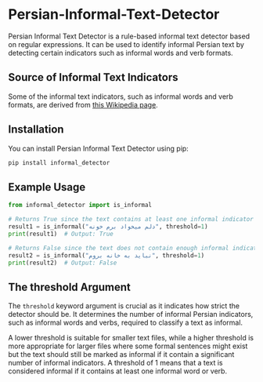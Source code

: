 # Persian-Informal-Text-Detector
Persian Informal Text Detector is a rule-based informal text detector based on regular expressions. It can be used to identify informal Persian text by detecting certain indicators such as informal words and verb formats.

## Source of Informal Text Indicators
Some of the informal text indicators, such as informal words and verb formats, are derived from [this Wikipedia page](https://fa.wikipedia.org/wiki/%D9%88%DB%8C%DA%A9%DB%8C%E2%80%8C%D9%BE%D8%AF%DB%8C%D8%A7:%D8%A7%D8%B4%D8%AA%D8%A8%D8%A7%D9%87%E2%80%8C%DB%8C%D8%A7%D8%A8/%D9%81%D9%87%D8%B1%D8%B3%D8%AA/%D8%BA%DB%8C%D8%B1%D8%B1%D8%B3%D9%85%DB%8C).

## Installation
You can install Persian Informal Text Detector using pip:
```bash
pip install informal_detector
```

## Example Usage
```python
from informal_detector import is_informal

# Returns True since the text contains at least one informal indicator
result1 = is_informal("دلم میخواد برم خونه", threshold=1)
print(result1)  # Output: True

# Returns False since the text does not contain enough informal indicators
result2 = is_informal("نباید به خانه بروم", threshold=1)
print(result2)  # Output: False
```

## The threshold Argument
The `threshold` keyword argument is crucial as it indicates how strict the detector should be. It determines the number of informal Persian indicators, such as informal words and verbs, required to classify a text as informal.

A lower threshold is suitable for smaller text files, while a higher threshold is more appropriate for larger files where some formal sentences might exist but the text should still be marked as informal if it contain a significant number of informal indicators. A threshold of 1 means that a text is considered informal if it contains at least one informal word or verb.
